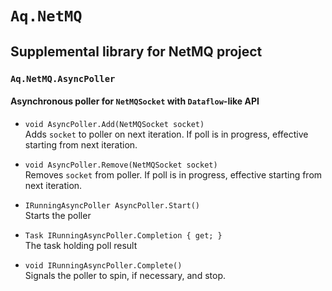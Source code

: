 # `Aq.NetMQ`

## Supplemental library for NetMQ project

### `Aq.NetMQ.AsyncPoller`

#### Asynchronous poller for `NetMQSocket` with `Dataflow`-like API

- `void AsyncPoller.Add(NetMQSocket socket)`  
  Adds `socket` to poller on next iteration. If poll is in progress, effective starting from next iteration.

- `void AsyncPoller.Remove(NetMQSocket socket)`  
  Removes `socket` from poller. If poll is in progress, effective starting from next iteration.

- `IRunningAsyncPoller AsyncPoller.Start()`  
  Starts the poller

- `Task IRunningAsyncPoller.Completion { get; }`  
  The task holding poll result

- `void IRunningAsyncPoller.Complete()`  
  Signals the poller to spin, if necessary, and stop.

